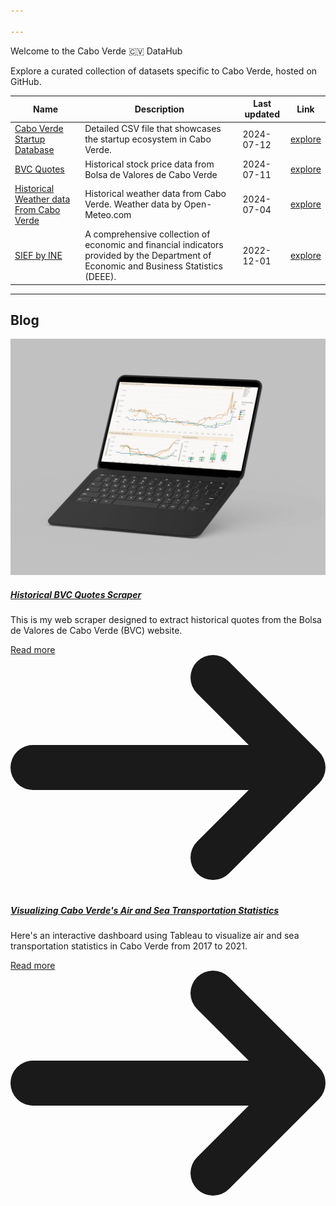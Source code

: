 ```yaml
---

---
```


<div class="animate-gradient dark:from-blue-00 dark:to-blue-1000 rounded-lg bg-gradient-to-r from-blue-700 via-purple-600 to-blue-800 bg-[length:200%_200%] px-6 py-20 text-center text-white dark:bg-gradient-to-r dark:via-purple-800 dark:bg-[length:200%_200%] shadow-xl ring-1 ring-gray-900/5">
  <p class="mb-4 text-4xl font-bold">Welcome to the Cabo Verde 🇨🇻 DataHub</p>
  <p class="mb-6 text-xl">Explore a curated collection of datasets specific to Cabo Verde, hosted on GitHub.</p>
</div>


| Name | Description | Last updated |  Link   |
| --- | --- | --- | --- |
| [Cabo Verde Startup Database](https://datahub.io/@AlvaroLima/cabo-verde-datahub/data-catalog/cabo-verde-startup-database) | Detailed CSV file that showcases the startup ecosystem in Cabo Verde. | 2024-07-12 | [explore](https://datahub.io/@AlvaroLima/cabo-verde-datahub/data-catalog/cabo-verde-startup-database) |
| [BVC Quotes](https://datahub.io/@AlvaroLima/cabo-verde-datahub/data-catalog/bvc-quotes) | Historical stock price data from Bolsa de Valores de Cabo Verde | 2024-07-11 | [explore](https://datahub.io/@AlvaroLima/cabo-verde-datahub/data-catalog/bvc-quotes) |
| [Historical Weather data From Cabo Verde](https://datahub.io/@AlvaroLima/cabo-verde-datahub/data-catalog/historical-weather-data-cv) | Historical weather data from Cabo Verde. Weather data by Open-Meteo.com | 2024-07-04 | [explore](https://datahub.io/@AlvaroLima/cabo-verde-datahub/data-catalog/historical-weather-data-cv) |
| [SIEF by INE](https://datahub.io/@AlvaroLima/cabo-verde-datahub/data-catalog/sief-cv) | A comprehensive collection of economic and financial indicators provided by the Department of Economic and Business Statistics (DEEE). | 2022-12-01 | [explore](https://datahub.io/@AlvaroLima/cabo-verde-datahub/data-catalog/sief-cv) |

---

<h2>Blog</h2>
<div class="grid gap-4 sm:grid-cols-1 md:grid-cols-2 lg:grid-cols-2">
    <div class="max-w-sm bg-white border border-gray-200 rounded-lg shadow">
        <a href="https://datahub.io/@AlvaroLima/cabo-verde-datahub/blog/historical-bvc-quotes-scraper">
            <img class="rounded-t-lg" src="https://raw.githubusercontent.com/AlvaroLima/cabo-verde-datahub/main/resources/bvc-dashboard.jpg" alt="" />
        </a>
        <div class="p-5">
            <a href="https://datahub.io/@AlvaroLima/cabo-verde-datahub/blog/historical-bvc-quotes-scraper">
                <h5 class="mb-2 text-2xl font-bold tracking-tight text-gray-900 ">Historical BVC Quotes Scraper</h5>
            </a>
            <p class="mb-3 font-normal text-gray-700">This is my web scraper designed to extract historical quotes from the Bolsa de Valores de Cabo Verde (BVC) website. </p>
            <a href="https://datahub.io/@AlvaroLima/cabo-verde-datahub/blog/historical-bvc-quotes-scraper" class="inline-flex items-center px-3 py-2 text-sm font-medium text-center text-white bg-blue-700 rounded-lg hover:bg-blue-800 focus:ring-4 focus:outline-none focus:ring-blue-300">
                Read more
                <svg class="rtl:rotate-180 w-3.5 h-3.5 ms-2" aria-hidden="true" xmlns="http://www.w3.org/2000/svg" fill="none" viewBox="0 0 14 10">
                    <path stroke="currentColor" stroke-linecap="round" stroke-linejoin="round" stroke-width="2" d="M1 5h12m0 0L9 1m4 4L9 9"/>
                </svg>
            </a>
        </div>
    </div>
   <div class="max-w-sm bg-white border border-gray-200 rounded-lg shadow">
        <a href="https://datahub.io/@AlvaroLima/cabo-verde-datahub/blog/estatisticas-de-transporte-aereo-e-maritimo-em-cabo-verde">
            <img class="rounded-t-lg" src="https://framerusercontent.com/images/oWl96Rn923IBUgtfTyQ5QmI8.jpg" alt="" />
        </a>
        <div class="p-5">
            <a href="https://datahub.io/@AlvaroLima/cabo-verde-datahub/blog/estatisticas-de-transporte-aereo-e-maritimo-em-cabo-verde">
                <h5 class="mb-2 text-2xl font-bold tracking-tight text-gray-900 ">Visualizing Cabo Verde's Air and Sea Transportation Statistics</h5>
            </a>
            <p class="mb-3 font-normal text-gray-700">Here's an interactive dashboard using Tableau to visualize air and sea transportation statistics in Cabo Verde from 2017 to 2021.</p>
            <a href="https://datahub.io/@AlvaroLima/cabo-verde-datahub/blog/estatisticas-de-transporte-aereo-e-maritimo-em-cabo-verde" class="inline-flex items-center px-3 py-2 text-sm font-medium text-center text-white bg-blue-700 rounded-lg hover:bg-blue-800 focus:ring-4 focus:outline-none focus:ring-blue-300">
                Read more
                <svg class="rtl:rotate-180 w-3.5 h-3.5 ms-2" aria-hidden="true" xmlns="http://www.w3.org/2000/svg" fill="none" viewBox="0 0 14 10">
                    <path stroke="currentColor" stroke-linecap="round" stroke-linejoin="round" stroke-width="2" d="M1 5h12m0 0L9 1m4 4L9 9"/>
                </svg>
            </a>
        </div>
    </div>
</div>




